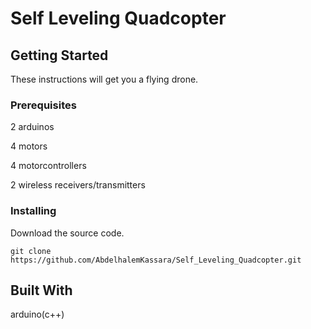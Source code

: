 # Self Leveling Quadcopter

## Getting Started
These instructions will get you a flying drone.

### Prerequisites
2 arduinos 

4 motors 

4 motorcontrollers 

2 wireless receivers/transmitters

### Installing
Download the source code.
```
git clone https://github.com/AbdelhalemKassara/Self_Leveling_Quadcopter.git
```

## Built With 
arduino(c++)
